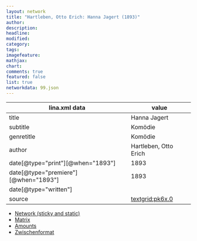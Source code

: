 ```yaml
---
layout: network
title: "Hartleben, Otto Erich: Hanna Jagert (1893)"
author:
description:
headline:
modified:
category:
tags:
imagefeature: 
mathjax: 
chart: 
comments: true
featured: false
list: true
networkdata: 99.json
---
```

lina.xml data  | value
------------- | -------------
title|Hanna Jagert
subtitle|Komödie
genretitle|Komödie
author|Hartleben, Otto Erich
date[@type="print"][@when="1893"]|1893
date[@type="premiere"][@when="1893"]|1893
date[@type="written"]|
source|[textgrid:pk6x.0](https://textgridlab.org/1.0/tgcrud-public/rest/textgrid:pk6x.0/data)



* [Network (sticky and static)](/linas/network99)
* [Matrix](/linas/matrix99)
* [Amounts](/linas/amount99)
* [Zwischenformat](/linas/lina99 )
